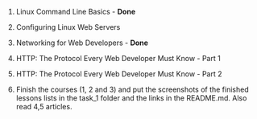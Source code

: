 1. Linux Command Line Basics - **Done**

2. Configuring Linux Web Servers

3. Networking for Web Developers - **Done**

4. HTTP: The Protocol Every Web Developer Must Know - Part 1

5. HTTP: The Protocol Every Web Developer Must Know - Part 2

6. Finish the courses (1, 2 and 3) and put the screenshots of the finished lessons lists in the task_1 folder and the links in the README.md. Also read 4,5 articles.